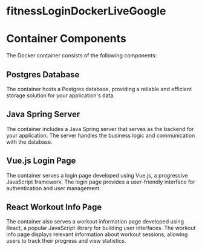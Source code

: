 # fitnessLoginDockerLiveGoogle

# Container Components

The Docker container consists of the following components:

## Postgres Database

The container hosts a Postgres database, providing a reliable and efficient storage solution for your application's data.

## Java Spring Server

The container includes a Java Spring server that serves as the backend for your application. The server handles the business logic and communication with the database.

## Vue.js Login Page

The container serves a login page developed using Vue.js, a progressive JavaScript framework. The login page provides a user-friendly interface for authentication and user management.

## React Workout Info Page

The container also serves a workout information page developed using React, a popular JavaScript library for building user interfaces. The workout info page displays relevant information about workout sessions, allowing users to track their progress and view statistics.
